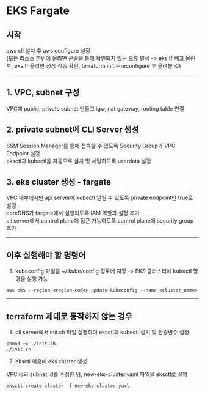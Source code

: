 # EKS Fargate

## 시작

aws cli 설치 후 aws configure 설정  
(모든 리소스 한번에 올리면 콘솔을 통해 확인되지 않는 오류 발생 -> eks.tf 빼고 올린 후, eks.tf 올리면 정상 작동 확인, terraform init --reconfigure 후 올려볼 것)

---

## 1. VPC, subnet 구성

VPC에 public, private subnet 만들고 igw, nat gateway, routing table 연결

## 2. private subnet에 CLI Server 생성

SSM Session Manager를 통해 접속할 수 있도록 Security Group과 VPC Endpoint 설정  
eksctl과 kubectl을 자동으로 설치 및 세팅하도록 userdata 설정

## 3. eks cluster 생성 - fargate

VPC 내부에서만 api server에 kubectl 날릴 수 있도록 private endpoint만 true로 설정  
coreDNS가 fargate에서 실행되도록 IAM 역할과 설정 추가  
cli server에서 control plane에 접근 가능하도록 control plane에 security group 추가

---

## 이후 실행해야 할 명령어

1. kubeconfig 파일을 ~/.kube/config 경로에 저장 -> EKS 클러스터에 kubectl 명령을 실행 가능

```
aws eks --region <region-code> update-kubeconfig --name <cluster_name>
```

<!--
2. CoreDNS는 Amazon EKS 클러스터의 Amazon EC2 인프라에서 실행되도록 구성되어 있으나 클러스터에 EC2 인스턴스 없으므로 아래 명령 수행하여 fargate 노드에서만 pod 뜨도록 아래 명령 실행 -> CoreDNS 배포를 즉시 재실행

```
kubectl patch deployment coredns \
-n kube-system \
--type json \
-p='[{"op": "remove", "path": "/spec/template/metadata/annotations/eks.amazonaws.com~1compute-type"}]'
``` -->

---

## terraform 제대로 동작하지 않는 경우

1. cli server에서 init.sh 파일 실행하여 eksctl과 kubectl 설치 및 환경변수 설정

```
chmod +x ./init.sh
./init.sh
```

2. eksctl 이용해 eks cluster 생성

VPC id와 subnet id를 수정한 뒤, new-eks-cluster.yaml 파일을 eksctl로 실행

```
eksctl create cluster -f new-eks-cluster.yaml
```
